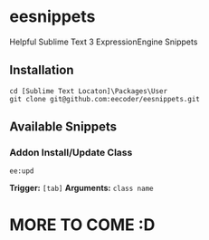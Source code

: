 eesnippets
==============

Helpful Sublime Text 3 ExpressionEngine Snippets

## Installation
```
cd [Sublime Text Locaton]\Packages\User
git clone git@github.com:eecoder/eesnippets.git
```

## Available Snippets

### Addon Install/Update Class
```
ee:upd
```

__Trigger:__ `[tab]`
__Arguments:__ `class name`

# MORE TO COME :D
